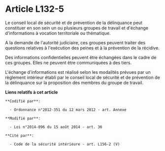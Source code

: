 # Article L132-5

Le conseil local de sécurité et de prévention de la délinquance peut constituer en son sein un ou plusieurs groupes de
travail et d'échange d'informations à vocation territoriale ou thématique.

A la demande de l'autorité judiciaire, ces groupes peuvent traiter des questions relatives à l'exécution des peines et à la
prévention de la récidive. 

Des informations confidentielles peuvent être échangées dans le cadre de ces groupes. Elles ne peuvent être communiquées à
des tiers. 

L'échange d'informations est réalisé selon les modalités prévues par un règlement intérieur établi par le conseil local de
sécurité et de prévention de la délinquance sur la proposition des membres du groupe de travail.

**Liens relatifs à cet article**

	**Codifié par**:

	  - Ordonnance n°2012-351 du 12 mars 2012 - art. Annexe

	**Modifié par**:

	  - Loi n°2014-896 du 15 août 2014 - art. 36

	**Cité par**:

	  - Code de la sécurité intérieure - art. L156-2 (V)
